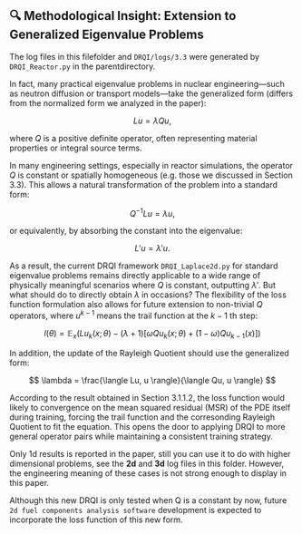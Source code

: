 ## 🔍 Methodological Insight: Extension to Generalized Eigenvalue Problems
The log files in this filefolder and `DRQI/logs/3.3` were generated by `DRQI_Reactor.py` in the parentdirectory.

In fact, many practical eigenvalue problems in nuclear engineering—such as neutron diffusion or transport models—take the generalized form (differs from the normalized form we analyzed in the paper):

$$
L u = \lambda Q u,
$$

where $Q$ is a positive definite operator, often representing material properties or integral source terms.

In many engineering settings, especially in reactor simulations, the operator $Q$ is constant or spatially homogeneous (e.g. those we discussed in Section 3.3). This allows a natural transformation of the problem into a standard form:

$$
Q^{-1} L u = \lambda u,
$$

or equivalently, by absorbing the constant into the eigenvalue:

$$
L' u = \lambda' u.
$$

As a result, the current DRQI framework `DRQI_Laplace2d.py` for standard eigenvalue problems remains directly applicable to a wide range of physically meaningful scenarios where $Q$ is constant, outputting $\lambda'$. But what should do to directly obtain $\lambda$ in  occasions? The flexibility of the loss function formulation also allows for future extension to non-trivial $Q$ operators, where $u^{k-1}$ means the trail function at the ${k-1}$ th step:

```math
l(\theta) = \mathbb{E}_x \bigg( L u_k(x; \theta) - (\lambda + 1)\left[ \omega Q u_k(x;\theta) + (1-\omega) Q u_{k-1}(x) \right] \bigg)
```

In addition, the update of the Rayleigh Quotient should use the generalized form:

$$
\lambda = \frac{\langle Lu, u \rangle}{\langle Qu, u \rangle}
$$

According to the result obtained in Section 3.1.1.2, the loss function would likely to convergence on the mean squared residual (MSR) of the PDE itself during training, forcing the trail function and the corresonding Rayleigh Quotient to fit the equation. This opens the door to applying DRQI to more general operator pairs while maintaining a consistent training strategy.

Only 1d results is reported in the paper, still you can use it to do with higher dimensional problems, see the **2d** and **3d** log files in this folder. However, the engineering meaning of these cases is not strong enough to display in this paper. 

Although this new DRQI is only tested when Q is a constant by now, future `2d fuel components analysis software` development is expected to incorporate the loss function of this new form.
